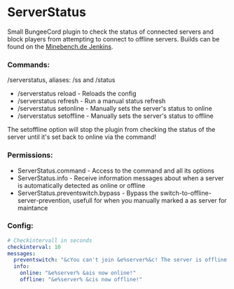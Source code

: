 # ServerStatus
Small BungeeCord plugin to check the status of connected servers and block players from attempting to connect to offline servers. Builds can be found on the [Minebench.de Jenkins](http://ci.minebench.de/job/ServerStatus/).

### Commands:
/serverstatus, aliases: /ss and /status
- /serverstatus reload - Reloads the config
- /serverstatus refresh - Run a manual status refresh
- /serverstatus setonline <servername> - Manually sets the server's status to online
- /serverstatus setoffline <servername> - Manually sets the server's status to offline

The setoffline option will stop the plugin from checking the status of the server until it's set back to online via the command!

### Permissions:
- ServerStatus.command - Access to the command and all its options
- ServerStatus.info - Receive information messages about when a server is automatically detected as online or offline
- ServerStatus.preventswitch.bypass - Bypass the switch-to-offline-server-prevention, usefull for when you manually marked a as server for maintance

### Config:

```yaml
# Checkintervall in seconds
checkinterval: 10
messages:
  preventswitch: "&cYou can't join &e%server%&c! The server is offline!"
  info:
    online: "&e%server% &ais now online!"
    offline: "&e%server% &cis now offline!"
```
